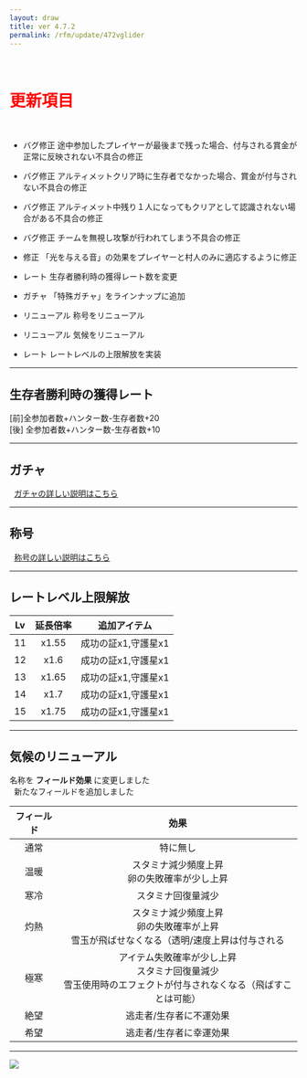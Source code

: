 ```yaml
---
layout: draw
title: ver 4.7.2
permalink: /rfm/update/472vglider
---
```



<br>
<h1 id="1"><font color="red">更新項目</font></h1><br>

+ <span class="red-badge">バグ修正</span> 途中参加したプレイヤーが最後まで残った場合、付与される賞金が正常に反映されない不具合の修正

+ <span class="red-badge">バグ修正</span> アルティメットクリア時に生存者でなかった場合、賞金が付与されない不具合の修正

+ <span class="red-badge">バグ修正</span> アルティメット中残り１人になってもクリアとして認識されない場合がある不具合の修正

+ <span class="red-badge">バグ修正</span> チームを無視し攻撃が行われてしまう不具合の修正

+ <span class="red-badge">修正</span> 「光を与える音」の効果をプレイヤーと村人のみに適応するように修正

+ <span class="blue-badge">レート</span> 生存者勝利時の獲得レート数を変更

+ <span class="blue-badge">ガチャ</span> 「特殊ガチャ」をラインナップに追加

+ <span class="green-badge">リニューアル</span> 称号をリニューアル

+ <span class="green-badge">リニューアル</span> 気候をリニューアル

+ <span class="green-badge">レート</span> レートレベルの上限解放を実装



---------------------  
## 生存者勝利時の獲得レート  
[前]全参加者数+ハンター数-生存者数+20<br>
[後] 全参加者数+ハンター数-生存者数+10<br>

----------------------
## ガチャ
  
[ガチャの詳しい説明はこちら](http://web.njj12.net/rfm/gacha)<br/>

----------------------
## 称号
  
[称号の詳しい説明はこちら](http://web.njj12.net/rfm/prefix)<br/>
  
----------------------
## レートレベル上限解放

|Lv|延長倍率|追加アイテム|
| :-----------: |:-------------:| :-----:|
|11| x1.55|成功の証x1,守護星x1|
|12| x1.6|成功の証x1,守護星x1|
|13| x1.65|成功の証x1,守護星x1|
|14| x1.7|成功の証x1,守護星x1|
|15| x1.75|成功の証x1,守護星x1|

----------------------
## 気候のリニューアル

名称を **フィールド効果** に変更しました<br>  
新たなフィールドを追加しました<br>

| フィールド | 効果 |
| :-----------: |:-------------:|
| 通常 | 特に無し |
| 温暖 | スタミナ減少頻度上昇<br>卵の失敗確率が少し上昇 |
| 寒冷 | スタミナ回復量減少 |  
| 灼熱 | スタミナ減少頻度上昇<br>卵の失敗確率が上昇<br>雪玉が飛ばせなくなる（透明/速度上昇は付与される |
| 極寒 | アイテム失敗確率が少し上昇<br>スタミナ回復量減少<br>雪玉使用時のエフェクトが付与されなくなる（飛ばすことは可能） |
| 絶望 | 逃走者/生存者に不運効果 |
| 希望 | 逃走者/生存者に幸運効果 |
  
----------------------------------------

<a><img src="http://web.njj12.net/public/images/lw6-1.png"></a><br>
  
